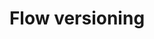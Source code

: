 ---
slug: flow-versioning
version: v1.357.0
title: Flow versioning
tags: ['Flow editor', 'Script editor', 'App editor']
image: ./deployment_history.png
description: Flows now have versions just like scripts and apps.
features:
  [
    'Versions for flows.',
    'Redeploy Scripts, Flows, Apps from past version.',
    'Fork Scripts, Flows, Apps from past version.',
    'Deployment message for Scripts and Flows.',
  ]
docs: /docs/core_concepts/draft_and_deploy#deployed-version
---